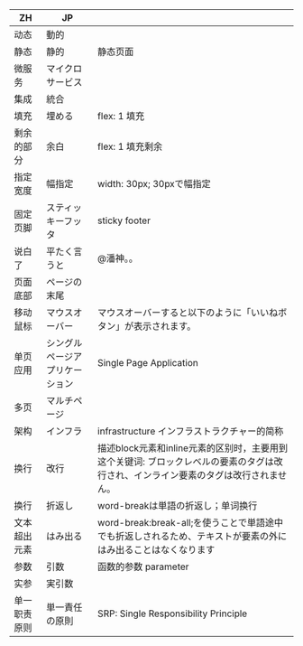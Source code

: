 |  ZH   | JP  |   |
|  ----  | ----  | ----  |
| 动态  | 動的 |   |
| 静态  | 静的 | 静态页面  |
| 微服务  | マイクロサービス |   |
| 集成  | 統合 |   |
| 填充  | 埋める | flex: 1 填充 |
| 剩余的部分  | 余白 | flex: 1 填充剩余 |
| 指定宽度  | 幅指定 | width: 30px; 30pxで幅指定 |
| 固定页脚  | スティッキーフッタ | sticky footer |
| 说白了  | 平たく言うと | @潘神。。 |
| 页面底部  | ページの末尾 |   |
| 移动鼠标  | マウスオーバー | マウスオーバーすると以下のように「いいねボタン」が表示されます。  |
| 单页应用  | シングルページアプリケーション | Single Page Application |
| 多页  | マルチページ |  |
| 架构  | インフラ |  infrastructure インフラストラクチャー的简称|
| 换行  | 改行 |  描述block元素和inline元素的区别时，主要用到这个关键词: ブロックレベルの要素のタグは改行され、インライン要素のタグは改行されません。|
| 换行  | 折返し | word-breakは単語の折返し；单词换行 |
| 文本超出元素  | はみ出る | word-break:break-all;を使うことで単語途中でも折返しされるため、テキストが要素の外にはみ出ることはなくなります|
| 参数  | 引数 | 函数的参数 parameter|
| 实参  | 実引数 | |
| 单一职责原则  | 単一責任の原則 | SRP: Single Responsibility Principle|

